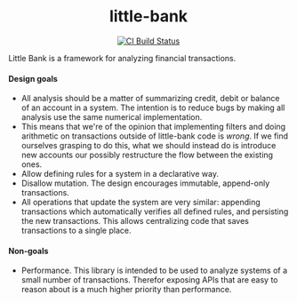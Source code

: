 <h1 align=center>little-bank</h1>

<p align=center>
    <a href=https://github.com/antonagestam/little-bank/actions?query=workflow%3ACI+branch%3Amain><img src=https://github.com/antonagestam/little-bank/workflows/CI/badge.svg alt="CI Build Status"></a>
</p>

Little Bank is a framework for analyzing financial transactions.

#### Design goals

- All analysis should be a matter of summarizing credit, debit or balance of an account
  in a system. The intention is to reduce bugs by making all analysis use the same
  numerical implementation.
- This means that we're of the opinion that implementing filters and doing arithmetic on
  transactions outside of little-bank code is _wrong_. If we find ourselves grasping to
  do this, what we should instead do is introduce new accounts our possibly restructure
  the flow between the existing ones.
- Allow defining rules for a system in a declarative way.
- Disallow mutation. The design encourages immutable, append-only transactions.
- All operations that update the system are very similar: appending transactions which
  automatically verifies all defined rules, and persisting the new transactions. This
  allows centralizing code that saves transactions to a single place.

#### Non-goals

- Performance. This library is intended to be used to analyze systems of a small number
  of transactions. Therefor exposing APIs that are easy to reason about is a much higher
  priority than performance.
